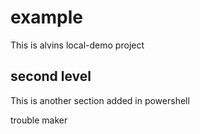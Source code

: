 # example
This is alvins local-demo project

## second level
This is another section added in powershell



trouble maker